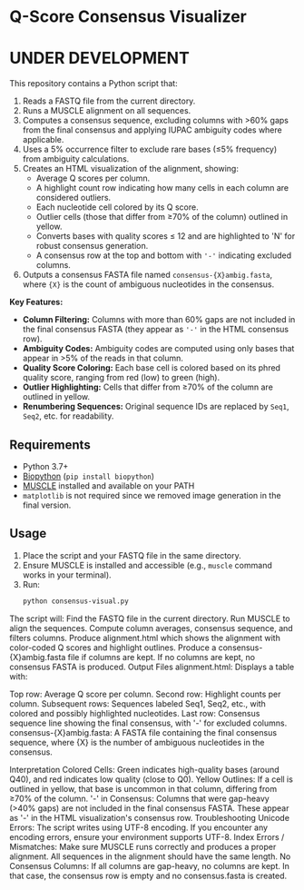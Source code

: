 # Q-Score Consensus Visualizer

# UNDER DEVELOPMENT 

This repository contains a Python script that:
1. Reads a FASTQ file from the current directory.
2. Runs a MUSCLE alignment on all sequences.
3. Computes a consensus sequence, excluding columns with >60% gaps from the final consensus and applying IUPAC ambiguity codes where applicable.
4. Uses a 5% occurrence filter to exclude rare bases (≤5% frequency) from ambiguity calculations.
5. Creates an HTML visualization of the alignment, showing:
   - Average Q scores per column.
   - A highlight count row indicating how many cells in each column are considered outliers.
   - Each nucleotide cell colored by its Q score.
   - Outlier cells (those that differ from ≥70% of the column) outlined in yellow.
   - Converts bases with quality scores ≤ 12 and are highlighted to 'N' for robust consensus generation.
   - A consensus row at the top and bottom with `'-'` indicating excluded columns.
6. Outputs a consensus FASTA file named `consensus-{X}ambig.fasta`, where `{X}` is the count of ambiguous nucleotides in the consensus.

**Key Features:**
- **Column Filtering:** Columns with more than 60% gaps are not included in the final consensus FASTA (they appear as `'-'` in the HTML consensus row).
- **Ambiguity Codes:** Ambiguity codes are computed using only bases that appear in >5% of the reads in that column.
- **Quality Score Coloring:** Each base cell is colored based on its phred quality score, ranging from red (low) to green (high).
- **Outlier Highlighting:** Cells that differ from ≥70% of the column are outlined in yellow.
- **Renumbering Sequences:** Original sequence IDs are replaced by `Seq1`, `Seq2`, etc. for readability.

## Requirements

- Python 3.7+  
- [Biopython](https://biopython.org/) (`pip install biopython`)
- [MUSCLE](https://www.drive5.com/muscle/) installed and available on your PATH
- `matplotlib` is not required since we removed image generation in the final version.

## Usage

1. Place the script and your FASTQ file in the same directory.
2. Ensure MUSCLE is installed and accessible (e.g., `muscle` command works in your terminal).
3. Run:
   ```bash
   python consensus-visual.py
The script will:
Find the FASTQ file in the current directory.
Run MUSCLE to align the sequences.
Compute column averages, consensus sequence, and filters columns.
Produce alignment.html which shows the alignment with color-coded Q scores and highlight outlines.
Produce a consensus-{X}ambig.fasta file if columns are kept. If no columns are kept, no consensus FASTA is produced.
Output Files
alignment.html:
Displays a table with:

Top row: Average Q score per column.
Second row: Highlight counts per column.
Subsequent rows: Sequences labeled Seq1, Seq2, etc., with colored and possibly highlighted nucleotides.
Last row: Consensus sequence line showing the final consensus, with '-' for excluded columns.
consensus-{X}ambig.fasta:
A FASTA file containing the final consensus sequence, where {X} is the number of ambiguous nucleotides in the consensus.

Interpretation
Colored Cells: Green indicates high-quality bases (around Q40), and red indicates low quality (close to Q0).
Yellow Outlines: If a cell is outlined in yellow, that base is uncommon in that column, differing from ≥70% of the column.
'-' in Consensus: Columns that were gap-heavy (>40% gaps) are not included in the final consensus FASTA. These appear as '-' in the HTML visualization's consensus row.
Troubleshooting
Unicode Errors:
The script writes using UTF-8 encoding. If you encounter any encoding errors, ensure your environment supports UTF-8.
Index Errors / Mismatches:
Make sure MUSCLE runs correctly and produces a proper alignment. All sequences in the alignment should have the same length.
No Consensus Columns:
If all columns are gap-heavy, no columns are kept. In that case, the consensus row is empty and no consensus.fasta is created.

